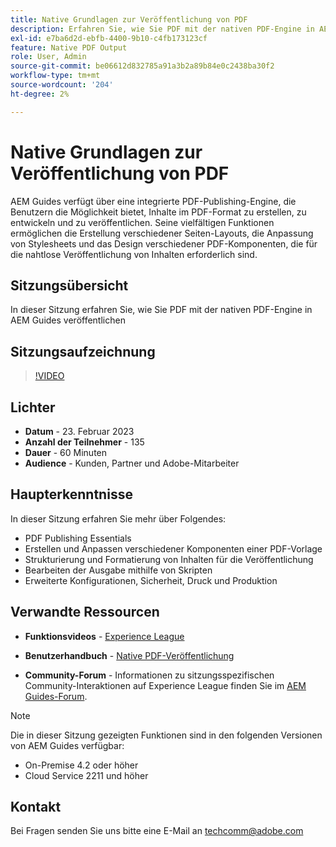 ```yaml
---
title: Native Grundlagen zur Veröffentlichung von PDF
description: Erfahren Sie, wie Sie PDF mit der nativen PDF-Engine in AEM Guides veröffentlichen.
exl-id: e7ba6d2d-ebfb-4400-9b10-c4fb173123cf
feature: Native PDF Output
role: User, Admin
source-git-commit: be06612d832785a91a3b2a89b84e0c2438ba30f2
workflow-type: tm+mt
source-wordcount: '204'
ht-degree: 2%

---
```


# Native Grundlagen zur Veröffentlichung von PDF

AEM Guides verfügt über eine integrierte PDF-Publishing-Engine, die Benutzern die Möglichkeit bietet, Inhalte im PDF-Format zu erstellen, zu entwickeln und zu veröffentlichen. Seine vielfältigen Funktionen ermöglichen die Erstellung verschiedener Seiten-Layouts, die Anpassung von Stylesheets und das Design verschiedener PDF-Komponenten, die für die nahtlose Veröffentlichung von Inhalten erforderlich sind.

## Sitzungsübersicht

In dieser Sitzung erfahren Sie, wie Sie PDF mit der nativen PDF-Engine in AEM Guides veröffentlichen

## Sitzungsaufzeichnung

>[!VIDEO](https://video.tv.adobe.com/v/3416076/native-pdf?quality=12&learn=on)

## Lichter

- **Datum** - 23. Februar 2023
- **Anzahl der Teilnehmer** - 135
- **Dauer** - 60 Minuten
- **Audience** - Kunden, Partner und Adobe-Mitarbeiter

## Haupterkenntnisse

In dieser Sitzung erfahren Sie mehr über Folgendes:
- PDF Publishing Essentials
- Erstellen und Anpassen verschiedener Komponenten einer PDF-Vorlage
- Strukturierung und Formatierung von Inhalten für die Veröffentlichung
- Bearbeiten der Ausgabe mithilfe von Skripten
- Erweiterte Konfigurationen, Sicherheit, Druck und Produktion

## Verwandte Ressourcen

- **Funktionsvideos** - [Experience League](https://experienceleague.adobe.com/docs/experience-manager-guides-learn/videos/advanced-user-guide/overview.html?lang=en)

- **Benutzerhandbuch** - [Native PDF-Veröffentlichung](https://experienceleague.adobe.com/docs/experience-manager-guides-learn/tutorials/configuring/config-native-pdf-publish/pdf-template.html?lang=en)

- **Community-Forum** - Informationen zu sitzungsspezifischen Community-Interaktionen auf Experience League finden Sie im [AEM Guides-Forum](https://experienceleaguecommunities.adobe.com/t5/experience-manager-guides/bd-p/xml-documentation-discussions).

>[!NOTE]
>
> Die in dieser Sitzung gezeigten Funktionen sind in den folgenden Versionen von AEM Guides verfügbar:
> - On-Premise 4.2 oder höher
> - Cloud Service 2211 und höher

## Kontakt

Bei Fragen senden Sie uns bitte eine E-Mail an <techcomm@adobe.com>
